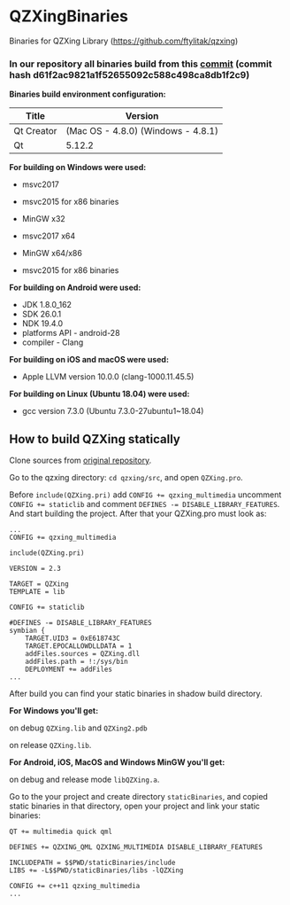 # QZXingBinaries
Binaries for QZXing Library (https://github.com/ftylitak/qzxing)

### In our repository all binaries build from this [commit](https://github.com/ftylitak/qzxing/commit/d61f2ac9821a1f52655092c588c498ca8db1f2c9) (commit hash d61f2ac9821a1f52655092c588c498ca8db1f2c9)

**Binaries build environment configuration:**

| Title             | Version                            |
| ----------------  | ---------------------------------- |
| Qt Creator        | (Mac OS - 4.8.0) (Windows - 4.8.1) |
| Qt                | 5.12.2                             |

**For building on Windows were used:**
* msvc2017
* msvc2015 for x86 binaries
* MinGW x32

* msvc2017 x64
* MinGW x64/x86
* msvc2015 for x86 binaries

**For building on Android were used:**
* JDK 1.8.0_162
* SDK 26.0.1
* NDK 19.4.0
* platforms API - android-28
* compiler - Clang

**For building on iOS and macOS were used:**
* Apple LLVM version 10.0.0 (clang-1000.11.45.5)

**For building on Linux (Ubuntu 18.04) were used:**
* gcc version 7.3.0 (Ubuntu 7.3.0-27ubuntu1~18.04)

## How to build QZXing statically
Clone sources from [original repository](https://github.com/ftylitak/qzxing.git).

Go to the qzxing directory: `cd qzxing/src`, and open `QZXing.pro`.

Before `include(QZXing.pri)` add `CONFIG += qzxing_multimedia` uncomment `CONFIG += staticlib` and comment `DEFINES -= DISABLE_LIBRARY_FEATURES`. And start building the project.
After that your QZXing.pro must look as:
```
...
CONFIG += qzxing_multimedia

include(QZXing.pri)

VERSION = 2.3

TARGET = QZXing
TEMPLATE = lib

CONFIG += staticlib

#DEFINES -= DISABLE_LIBRARY_FEATURES
symbian {
    TARGET.UID3 = 0xE618743C
    TARGET.EPOCALLOWDLLDATA = 1
    addFiles.sources = QZXing.dll
    addFiles.path = !:/sys/bin
    DEPLOYMENT += addFiles
...
```

After build you can find your static binaries in shadow build directory.

**For Windows you'll get:**

on debug  `QZXing.lib` and `QZXing2.pdb`

on release `QZXing.lib`.

**For Android, iOS, MacOS and Windows MinGW you'll get:** 

on debug and release mode `libQZXing.a`.

Go to the your project and create directory `staticBinaries`, and copied static binaries in that directory, open your project and link your static binaries:

```
QT += multimedia quick qml

DEFINES += QZXING_QML QZXING_MULTIMEDIA DISABLE_LIBRARY_FEATURES

INCLUDEPATH = $$PWD/staticBinaries/include
LIBS += -L$$PWD/staticBinaries/libs -lQZXing

CONFIG += c++11 qzxing_multimedia
...
```
